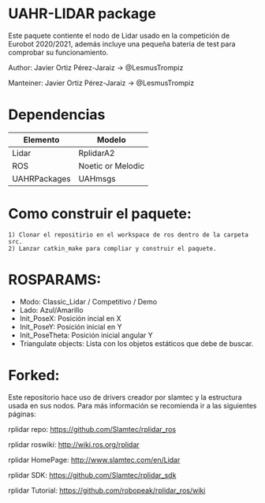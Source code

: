 UAHR-LIDAR package
=====================================================================
Este paquete contiente el nodo de Lidar usado en la competición 
de Eurobot 2020/2021, además incluye una pequeña bateria de test
para comprobar su funcionamiento.

Author: Javier Ortiz Pérez-Jaraiz    -> @LesmusTrompiz

Manteiner: Javier Ortiz Pérez-Jaraiz -> @LesmusTrompiz


Dependencias
=====================================================================
| Elemento       | Modelo            |
| -------------  | ----------------- |
| Lidar          | RplidarA2         |
| ROS            | Noetic or Melodic |
| UAHRPackages   | UAHmsgs           |


Como construir el paquete:
=====================================================================
    1) Clonar el repositirio en el workspace de ros dentro de la carpeta src.
    2) Lanzar catkin_make para compliar y construir el paquete.

ROSPARAMS:
=====================================================================
- Modo: Classic_Lidar / Competitivo / Demo
- Lado: Azul/Amarillo
- Init_PoseX: Posición incial en X
- Init_PoseY: Posición inicial en Y
- Init_PoseTheta: Posición inicial angular Y
- Triangulate objects: Lista con los objetos estáticos que debe de buscar.


Forked:
=====================================================================
Este repositorio hace uso de drivers creador por slamtec y la estructura
usada en sus nodos. Para más información se recomienda ir a las siguientes
páginas:

rplidar repo: https://github.com/Slamtec/rplidar_ros

rplidar roswiki: http://wiki.ros.org/rplidar

rplidar HomePage:   http://www.slamtec.com/en/Lidar

rplidar SDK: https://github.com/Slamtec/rplidar_sdk

rplidar Tutorial:  https://github.com/robopeak/rplidar_ros/wiki

